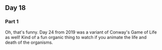 ## Day 18

### Part 1

Oh, that's funny. Day 24 from 2019 was a variant of Conway's Game of Life as well! Kind of a fun organic thing to watch if you animate the life and death of the organisms.
